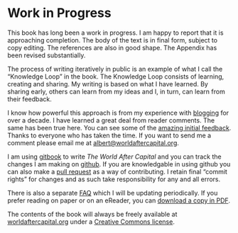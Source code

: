 # Work in Progress

This book has long been a work in progress. I am happy to report that it is approaching completion. The body of the text is in final form, subject to copy editing. The references are also in good shape. The Appendix has been revised substantially.

The process of writing iteratively in public is an example of what I call the &ldquo;Knowledge Loop&rdquo; in the book. The Knowledge Loop consists of learning, creating and sharing. My writing is based on what I have learned. By sharing early, others can learn from my ideas and I, in turn, can learn from their feedback.

I know how powerful this approach is from my experience with <a href="http://continuations.com">blogging</a> for over a decade. I have learned a great deal from reader comments. The same has been true here. You can see some of the <a href="https://docs.google.com/document/d/1Q--KXVvxPM9NNUdJwi_szRhuA8oeg1ciaggFC7qKBuc/edit?usp=sharing">amazing initial feedback</a>. Thanks to everyone who has taken the time. If you want to send me a comment please email me at <a href="mailto:albert@worldaftercapital.org">albert@worldaftercapital.org</a>. 

I am using <a href="https://www.gitbook.com/book/worldaftercapital/worldaftercapital/details">gitbook</a> to write *The World After Capital* and you can track the changes I am making on <a href="https://github.com/WorldAfterCapital/WorldAfterCapital">github</a>. If you are knowledgable in using github you can also make a <a href="https://help.github.com/en/github/collaborating-with-issues-and-pull-requests/about-pull-requests">pull request</a> as a way of contributing. I retain final &ldquo;commit rights&rdquo; for changes and as such take responsibility for any and all errors.

There is also a separate <a href="http://worldaftercapital.org/faq/">FAQ</a> which I will be updating periodically. If you prefer reading on paper or on an eReader, you can <a href="https://worldaftercapital.gitbook.io/worldaftercapital/">download a copy in PDF</a>.

The contents of the book will always be freely available at <a href="http://worldaftercapital.org">worldaftercapital.org</a> under a <a href="https://creativecommons.org/licenses/by-nc-sa/4.0/" target="_blank">Creative Commons license</a>.



